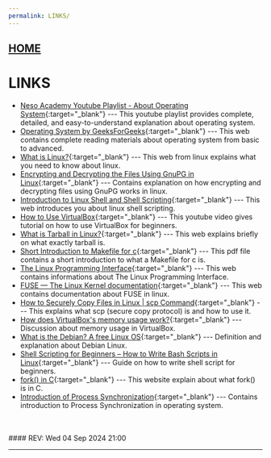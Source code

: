 ```yaml
---
permalink: LINKS/
---
```


## [HOME](../)

# LINKS

* [Neso Academy Youtube Playlist - About Operating System](https://www.youtube.com/playlist?list=PLBlnK6fEyqRiVhbXDGLXDk_OQAeuVcp2O){:target="_blank"} ---
  This youtube playlist provides complete, detailed, and easy-to-understand explanation about operating system.
* [Operating System by GeeksForGeeks](https://www.geeksforgeeks.org/operating-systems/){:target="_blank"} ---
  This web contains complete reading materials about operating system from basic to advanced.
* [What is Linux?](https://www.linux.com/what-is-linux/){:target="_blank"} ---
  This web from linux explains what you need to know about linux.
* [Encrypting and Decrypting the Files Using GnuPG in Linux](https://www.geeksforgeeks.org/encrypting-and-decrypting-the-files-using-gnupg-in-linux/){:target="_blank"} ---
  Contains explanation on how encrypting and decrypting files using GnuPG works in linux.
* [Introduction to Linux Shell and Shell Scripting](https://www.geeksforgeeks.org/introduction-linux-shell-shell-scripting/){:target="_blank"} ---
  This web introduces you about linux shell scripting.
* [How to Use VirtualBox](https://www.youtube.com/watch?v=nvdnQX9UkMY){:target="_blank"} ---
  This youtube video gives tutorial on how to use VirtualBox for beginners.
* [What is Tarball in Linux?](https://computing.help.inf.ed.ac.uk/FAQ/whats-tarball-or-how-do-i-unpack-or-create-tgz-or-targz-file){:target="_blank"} ---
  This web explains briefly on what exactly tarball is.
* [Short Introduction to Makefile for c](https://www3.nd.edu/~zxu2/acms60212-40212/Makefile.pdf){:target="_blank"} ---
  This pdf file contains a short introduction to what a Makefile for c is.
* [The Linux Programming Interface](https://man7.org/tlpi/){:target="_blank"} ---
  This web contains informations about The Linux Programming Interface.
* [FUSE — The Linux Kernel documentation](https://www.kernel.org/doc/html/latest/filesystems/fuse.html){:target="_blank"} ---
  This web contains documentation about FUSE in linux.
* [How to Securely Copy Files in Linux | scp Command](https://www.geeksforgeeks.org/scp-command-in-linux-with-examples/){:target="_blank"} ---
  This explains what scp (secure copy protocol) is and how to use it.
* [How does VirtualBox's memory usage work?](https://superuser.com/questions/66842/how-does-virtualboxs-memory-usage-work){:target="_blank"} ---
  Discussion about memory usage in VirtualBox.
* [What is the Debian? A free Linux OS](https://www.techtarget.com/searchdatacenter/definition/Debian){:target="_blank"} ---
  Definition and explanation about Debian Linux.
* [Shell Scripting for Beginners – How to Write Bash Scripts in Linux](https://www.freecodecamp.org/news/shell-scripting-crash-course-how-to-write-bash-scripts-in-linux/){:target="_blank"} ---
  Guide on how to write shell script for beginners.
* [fork() in C](https://www.geeksforgeeks.org/fork-system-call/){:target="_blank"} ---
  This website explain about what fork() is in C.
* [Introduction of Process Synchronization](https://www.geeksforgeeks.org/introduction-of-process-synchronization/){:target="_blank"} ---
  Contains introduction to Process Synchronization in operating system.
<br>
<br>
#### REV: Wed 04 Sep 2024 21:00
<hr>
